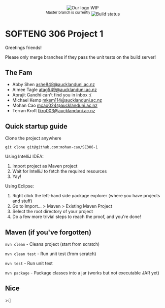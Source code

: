 <div align="center">
<a href="https://github.com/mohan-cao/SE306-1"><img style="display:inline-block;" src="https://placehold.it/400x250" alt="Our logo WIP"></a>
<br>
<sup>Master branch is currently </sup><a href="https://travis-ci.com/mohan-cao/SE306-1"><img style="display:inline-block;" src="https://travis-ci.com/mohan-cao/SE306-1.svg?token=geujzTyWrzPD96doTGqK&branch=master" alt="Build status"></a>
</div>

# SOFTENG 306 Project 1

Greetings friends!

Please only merge branches if they pass the unit tests on the build server!

## The Fam

- Abby Shen ashe848@aucklanduni.ac.nz
- Aimee Tagle atag549@aucklanduni.ac.nz
- Aprajit Gandhi can't find you in inbox :(
- Michael Kemp mkem114@aucklanduni.ac.nz
- Mohan Cao mcao024@aucklanduni.ac.nz
- Terran Kroft tkro003@aucklanduni.ac.nz

## Quick startup guide

Clone the project anywhere

`git clone git@github.com:mohan-cao/SE306-1`

Using IntelliJ IDEA:

1. Import project as Maven project
2. Wait for IntelliJ to fetch the required resources
3. Yay!

Using Eclipse:

1. Right click the left-hand side package explorer (where you have projects and stuff)
2. Go to Import... > Maven > Existing Maven Project
3. Select the root directory of your project
4. Do a few more trivial steps to reach the proof, and you're done!

## Maven (if you've forgotten)

`mvn clean` - Cleans project (start from scratch)

`mvn clean test` - Run unit test (from scratch)

`mvn test` - Run unit test

`mvn package` - Package classes into a jar (works but not executable JAR yet)

## Nice

\>:]